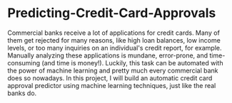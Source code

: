 # Predicting-Credit-Card-Approvals
Commercial banks receive a lot of applications for credit cards. Many of them get rejected for many reasons, like high loan balances, low income levels, or too many inquiries on an individual's credit report, for example. Manually analyzing these applications is mundane, error-prone, and time-consuming (and time is money!). Luckily, this task can be automated with the power of machine learning and pretty much every commercial bank does so nowadays. In this project, I will build an automatic credit card approval predictor using machine learning techniques, just like the real banks do.
